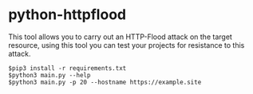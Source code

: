 # python-httpflood
This tool allows you to carry out an HTTP-Flood attack on the target resource, using this tool you can test your projects for resistance to this attack.
<pre><code>$pip3 install -r requirements.txt </code>
<code>$python3 main.py --help</code>
<code>$python3 main.py -p 20 --hostname https://example.site</pre>
